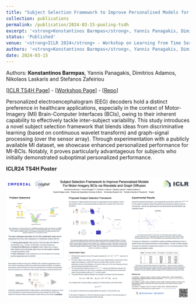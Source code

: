```yaml
---
title: "Subject Selection Framework to Improve Personalised Models for Motor-Imagery BCIs via Wavelets and Graph Diffusion"
collection: publications
permalink: /publication/2024-03-15-pooling-ts4h
excerpt: '<strong>Konstantinos Barmpas</strong>, Yannis Panagakis, Dimitrios Adamos, Nikolaos Laskaris and Stefanos Zafeiriou - [[Paper](https://openreview.net/pdf?id=BQjdAAA7Ob)] [[Poster](https://www.barmpas.com/publication/2024-03-15-pooling-ts4h)] '
status: 'Published'
venue: '<strong>ICLR 2024</strong> - Workshop on Learning from Time Series For Health (TS4H)' 
authors: '<strong>Konstantinos Barmpas</strong>, Yannis Panagakis, Dimitrios Adamos, Nikolaos Laskaris and Stefanos Zafeiriou'
date: 2024-03-15
---
```


Authors: <strong>Konstantinos Barmpas</strong>, Yannis Panagakis, Dimitrios Adamos, Nikolaos Laskaris and Stefanos Zafeiriou

[[ICLR TS4H Page](https://iclr.cc/virtual/2024/workshop/20582)] - [[Workshop Page](https://timeseriesforhealth.github.io)] - [[Repo](https://github.com/KonstantinosBarmpas/Subject-Pooling)]

Personalized electroencephalogram (EEG) decoders hold a distinct preference in healthcare applications, especially in the context of Motor-Imagery (MI) Brain-Computer Interfaces (BCIs), owing to their inherent capability to effectively tackle inter-subject variability. This study introduces a novel subject selection framework that blends ideas from discriminative learning (based on continuous wavelet transform) and graph-signal processing (over the sensor array). Through experimentation with a publicly available MI dataset, we showcase enhanced personalized performance for MI-BCIs. Notably, it proves particularly advantageous for subjects who initially demonstrated suboptimal personalized performance.

**ICLR24 TS4H Poster**


![](../images/pub_iclr2024_ts4h/ts4h_poster_2024.png)

